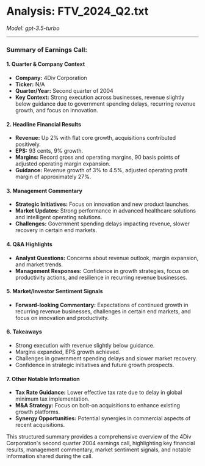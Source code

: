 # Analysis: FTV_2024_Q2.txt

*Model: gpt-3.5-turbo*

---

### Summary of Earnings Call:

#### 1. **Quarter & Company Context**
- **Company:** 4Div Corporation
- **Ticker:** N/A
- **Quarter/Year:** Second quarter of 2004
- **Key Context:** Strong execution across businesses, revenue slightly below guidance due to government spending delays, recurring revenue growth, and focus on innovation.

#### 2. **Headline Financial Results**
- **Revenue:** Up 2% with flat core growth, acquisitions contributed positively.
- **EPS:** 93 cents, 9% growth.
- **Margins:** Record gross and operating margins, 90 basis points of adjusted operating margin expansion.
- **Guidance:** Revenue growth of 3% to 4.5%, adjusted operating profit margin of approximately 27%.

#### 3. **Management Commentary**
- **Strategic Initiatives:** Focus on innovation and new product launches.
- **Market Updates:** Strong performance in advanced healthcare solutions and intelligent operating solutions.
- **Challenges:** Government spending delays impacting revenue, slower recovery in certain end markets.

#### 4. **Q&A Highlights**
- **Analyst Questions:** Concerns about revenue outlook, margin expansion, and market trends.
- **Management Responses:** Confidence in growth strategies, focus on productivity actions, and resilience in recurring revenue businesses.

#### 5. **Market/Investor Sentiment Signals**
- **Forward-looking Commentary:** Expectations of continued growth in recurring revenue businesses, challenges in certain end markets, and focus on innovation and productivity.

#### 6. **Takeaways**
- Strong execution with revenue slightly below guidance.
- Margins expanded, EPS growth achieved.
- Challenges in government spending delays and slower market recovery.
- Confidence in strategic initiatives and future growth prospects.

#### 7. **Other Notable Information**
- **Tax Rate Guidance:** Lower effective tax rate due to delay in global minimum tax implementation.
- **M&A Strategy:** Focus on bolt-on acquisitions to enhance existing growth platforms.
- **Synergy Opportunities:** Potential synergies in commercial aspects of recent acquisitions.

This structured summary provides a comprehensive overview of the 4Div Corporation's second quarter 2004 earnings call, highlighting key financial results, management commentary, market sentiment signals, and notable information shared during the call.